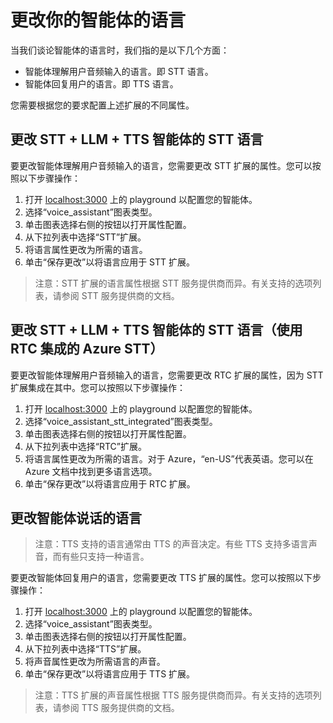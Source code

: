 # 更改你的智能体的语言

当我们谈论智能体的语言时，我们指的是以下几个方面：

- 智能体理解用户音频输入的语言。即 STT 语言。
- 智能体回复用户的语言。即 TTS 语言。

您需要根据您的要求配置上述扩展的不同属性。

## 更改 STT + LLM + TTS 智能体的 STT 语言

要更改智能体理解用户音频输入的语言，您需要更改 STT 扩展的属性。您可以按照以下步骤操作：

1. 打开 [localhost:3000](http://localhost:3000) 上的 playground 以配置您的智能体。
2. 选择“voice_assistant”图表类型。
3. 单击图表选择右侧的按钮以打开属性配置。
4. 从下拉列表中选择“STT”扩展。
5. 将语言属性更改为所需的语言。
6. 单击“保存更改”以将语言应用于 STT 扩展。

> 注意：STT 扩展的语言属性根据 STT 服务提供商而异。有关支持的选项列表，请参阅 STT 服务提供商的文档。

## 更改 STT + LLM + TTS 智能体的 STT 语言（使用 RTC 集成的 Azure STT）

要更改智能体理解用户音频输入的语言，您需要更改 RTC 扩展的属性，因为 STT 扩展集成在其中。您可以按照以下步骤操作：

1. 打开 [localhost:3000](http://localhost:3000) 上的 playground 以配置您的智能体。
2. 选择“voice_assistant_stt_integrated”图表类型。
3. 单击图表选择右侧的按钮以打开属性配置。
4. 从下拉列表中选择“RTC”扩展。
5. 将语言属性更改为所需的语言。对于 Azure，“en-US”代表英语。您可以在 Azure 文档中找到更多语言选项。
6. 单击“保存更改”以将语言应用于 RTC 扩展。

## 更改智能体说话的语言

> 注意：TTS 支持的语言通常由 TTS 的声音决定。有些 TTS 支持多语言声音，而有些只支持一种语言。

要更改智能体回复用户的语言，您需要更改 TTS 扩展的属性。您可以按照以下步骤操作：

1. 打开 [localhost:3000](http://localhost:3000) 上的 playground 以配置您的智能体。
2. 选择“voice_assistant”图表类型。
3. 单击图表选择右侧的按钮以打开属性配置。
4. 从下拉列表中选择“TTS”扩展。
5. 将声音属性更改为所需语言的声音。
6. 单击“保存更改”以将语言应用于 TTS 扩展。

> 注意：TTS 扩展的声音属性根据 TTS 服务提供商而异。有关支持的选项列表，请参阅 TTS 服务提供商的文档。
